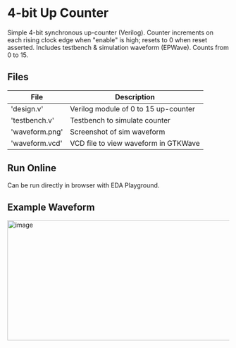 # 4-bit Up Counter
Simple 4-bit synchronous up-counter (Verilog). Counter increments on each rising clock edge when "enable" is high; resets to 0 when reset asserted. Includes testbench &amp; simulation waveform (EPWave). Counts from 0 to 15.

## Files
| File | Description |
| -------------- | ------------------------------------ |
| 'design.v'     | Verilog module of 0 to 15 up-counter |
| 'testbench.v'  | Testbench to simulate counter        |
| 'waveform.png' | Screenshot of sim waveform           |
| 'waveform.vcd' | VCD file to view waveform in GTKWave |

## Run Online
Can be run directly in browser with EDA Playground.

## Example Waveform
<img width="2461" height="273" alt="image" src="https://github.com/user-attachments/assets/f6dc658f-fea4-4b9c-9b12-e823b574b17a" />
